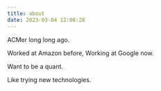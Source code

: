 ```yaml
---
title: about
date: 2023-03-04 12:00:28
---
```

ACMer long long ago. 

Worked at Amazon before, Working at Google now. 

Want to be a quant. 

Like trying new technologies.
